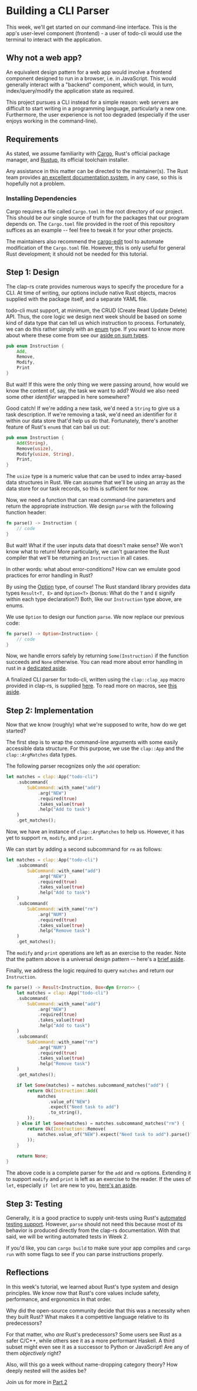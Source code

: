 # Building a CLI Parser

This week, we'll get started on our command-line interface. This is the app's user-level component (frontend) - a user of todo-cli would use the terminal to interact with the application.

## Why not a web app?

An equivalent design pattern for a web app would involve a frontend component designed to run in a browser, i.e. in JavaScript. This would generally interact with a "backend" component, which would, in turn, index/query/modify the application state as required.

This project pursues a CLI instead for a simple reason: web servers are difficult to start writing in a programming language, particularly a new one. Furthermore, the user experience is not too degraded (especially if the user enjoys working in the command-line).

## Requirements

As stated, we assume familiarity with [Cargo](https://doc.rust-lang.org/cargo/), Rust's official package manager, and [Rustup](https://rustup.rs/), its official toolchain installer.

Any assistance in this matter can be directed to the maintainer(s). The Rust team provides [an excellent documentation system](https://doc.rust-lang.org/beta/), in any case, so this is hopefully not a problem.

### Installing Dependencies

Cargo requires a file called `Cargo.toml` in the root directory of our project. This should be our single source of truth for the packages that our program depends on. The `Cargo.toml` file provided in the root of this repository suffices as an example -- feel free to tweak it for your other projects.

The maintainers also recommend the [cargo-edit](https://docs.rs/cargo-edit/0.6.0/cargo_edit/) tool to automate modification of the `Cargo.toml` file. However, this is only useful for general Rust development; it should not be needed for this tutorial.

## Step 1: Design

The clap-rs crate provides numerous ways to specify the procedure for a CLI. At time of writing, our options include native Rust objects, macros supplied with the package itself, and a separate YAML file.

todo-cli must support, at minimum, the CRUD (Create Read Update Delete) API. Thus, the core logic we design next week should be based on some kind of data type that can tell us which instruction to process. Fortunately, we can do this rather simply with an [enum](https://doc.rust-lang.org/stable/rust-by-example/custom_types/enum.html) type. If you want to know more about where these come from see our [aside on sum types](General-Asides.md#aside-sum-types).

```rust
pub enum Instruction {
    Add,
    Remove,
    Modify,
    Print
}
```

But wait! If this were the only thing we were passing around, how would we know the content of, say, the task we want to add? Would we also need some other _identifier_ wrapped in here somewhere?

Good catch! If we're adding a new task, we'd need a `String` to give us a task description. If we're removing a task, we'd need an identifier for it within our data store that'd help us do that. Fortunately, there's another feature of Rust's `enum`s that can bail us out:

```rust
pub enum Instruction {
    Add(String),
    Remove(usize),
    Modify(usize, String),
    Print,
}
```

The `usize` type is a numeric value that can be used to index array-based data structures in Rust. We can assume that we'll be using an array as the data store for our task records, so this is sufficient for now.

Now, we need a function that can read command-line parameters and return the appropriate instruction. We design `parse` with the following function header:

```rust
fn parse() -> Instruction {
    // code
}
```

But wait! What if the user inputs data that doesn't make sense? We won't know what to return! More particularly, we can't guarantee the Rust compiler that we'll be returning an `Instruction` in all cases.

In other words: what about error-conditions? How can we emulate good practices for error handling in Rust?

By using the [Option](https://doc.rust-lang.org/beta/std/option/enum.Option.html) type, of course! The Rust standard library provides data types `Result<T, E>` and `Option<T>` (bonus: What do the `T` and `E` signify within each type declaration?) Both, like our `Instruction` type above, are enums.

We use `Option` to design our function `parse`. We now replace our previous code:

```rust
fn parse() -> Option<Instruction> {
    // code
}
```

Now, we handle errors safely by returning `Some(Instruction)` if the function succeeds and `None` otherwise. You can read more about error handling in rust in a [dedicated aside](Rust-Asides.md#aside-good-error-handling).

A finalized CLI parser for todo-cli, written using the `clap::clap_app` macro provided in clap-rs, is supplied [here](https://github.com/hariamoor/todo-cli/blob/b574ad84b5bae1a4c9ebce3780972884339e7cb0/src/main.rs#L27-L46). To read more on macros, see [this aside](Rust-Asides.md#aside-macros-in-rust).

## Step 2: Implementation

Now that we know (roughly) what we're supposed to write, how do we get started?

The first step is to wrap the command-line arguments with some easily accessible data structure. For this purpose, we use the `clap::App` and the `clap::ArgMatches` data types.

The following parser recognizes only the `add` operation:

```rust
let matches = clap::App("todo-cli")
    .subcommand(
        SubCommand::with_name("add")
            .arg("NEW")
            .required(true)
            .takes_value(true)
            .help("Add to task")
    )
    .get_matches();
```

Now, we have an instance of `clap::ArgMatches` to help us. However, it has yet to support `rm`, `modify`, and `print`.

We can start by adding a second subcommand for `rm` as follows:

```rust
let matches = clap::App("todo-cli")
    .subcommand(
        SubCommand::with_name("add")
            .arg("NEW")
            .required(true)
            .takes_value(true)
            .help("Add to task")
    )
    .subcommand(
        SubCommand::with_name("rm")
            .arg("NUM")
            .required(true)
            .takes_value(true)
            .help("Remove task")
    )
    .get_matches();
```

The `modify` and `print` operations are left as an exercise to the reader. Note that the pattern above is a universal design pattern -- here's a [brief aside](General-Asides.md#aside-the-builder-pattern).

Finally, we address the logic required to query `matches` and return our `Instruction`.

```rust
fn parse() -> Result<Instruction, Box<dyn Error>> {
    let matches = clap::App("todo-cli")
    .subcommand(
        SubCommand::with_name("add")
            .arg("NEW")
            .required(true)
            .takes_value(true)
            .help("Add to task")
    )
    .subcommand(
        SubCommand::with_name("rm")
            .arg("NUM")
            .required(true)
            .takes_value(true)
            .help("Remove task")
    )
    .get_matches();

    if let Some(matches) = matches.subcommand_matches("add") {
		return Ok(Instruction::Add(
            matches
                .value_of("NEW")
                .expect("Need task to add")
                .to_string(),
        ));
    } else if let Some(matches) = matches.subcommand_matches("rm") {
		return Ok(Instruction::Remove(
            matches.value_of("NEW").expect("Need task to add").parse()?,
        ));
    }
    
    return None;
}
```

The above code is a complete parser for the `add` and `rm` options. Extending it to support `modify` and `print` is left as an exercise to the reader. If the uses of `let`, especially `if let` are new to you, [here's an aside](Rust-Asides.md).

## Step 3: Testing

Generally, it is a good practice to supply unit-tests using Rust's [automated testing support](https://doc.rust-lang.org/book/ch11-00-testing.html). However, `parse` should not need this because most of its behavior is produced directly from the clap-rs documentation. With that said, we will be writing automated tests in Week 2.

If you'd like, you can `cargo build` to make sure your app compiles and `cargo run` with some flags to see if you can parse instructions properly.

## Reflections

In this week's tutorial, we learned about Rust's type system and design principles. We know now that Rust's core values include safety, performance, and ergonomics in that order.

Why did the open-source community decide that this was a necessity when they built Rust? What makes it a competitive language relative to its predecessors?

For that matter, who _are_ Rust's predecessors? Some users see Rust as a safer C/C++, while others see it as a more performant Haskell. A third subset might even see it as a successor to Python or JavaScript! Are any of them _objectively_ right?

Also, will this go a week without name-dropping category theory? How deeply nested will the asides be?

Join us for more in [Part 2](Part-2.md)
